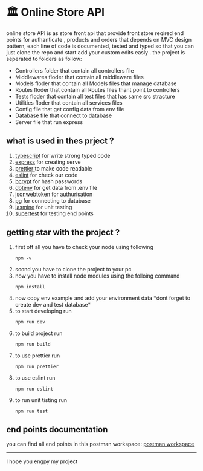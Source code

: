 <h1>🏛️ Online Store API</h1>
<p>
 online store API is as store front api that provide front store reqired end points for authanticate , products and orders that depends on MVC design pattern, each line of code is documented, tested and typed so that you can just clone the repo and start add your custom edits easly .
 the project is seperated to folders as follow:
 <ul>
  <li>Controllers folder that contain all controllers file</li>
  <li>Middlewares floder that contain all middleware files</li>
  <li>Models floder that contain all Models files that manage database</li>
  <li>Routes floder that contain all Routes files thant point to controllers</li>
  <li>Tests floder that contain all test files that has same src stracture</li>
  <li>Utilities floder that contain all services files</li>
  <li>Config file that get config data from env file</li>
  <li>Database file that connect to database</li>
  <li>Server file that run express</li>
 </ul>
</p>

<h2>what is used in thes prject ? </h2>
<ol>
 <li><a href="typescriptlang.org"> typescript</a> for write strong typed code </li>
 <li><a href="https://expressjs.com/">express</a> for creating serve</li>
 <li><a href="https://prettier.io/">prettier </a> to make code readable</li>
 <li><a href="https://eslint.org/">eslint</a> for check our code</li>
 <li><a href="https://www.npmjs.com/package/bcrypt">bcrypt</a> for hash passwords</li>
 <li><a href="https://www.npmjs.com/package/dotenv">dotenv</a> for get data from .env file</li>
 <li><a href="https://www.npmjs.com/package/jsonwebtoken">jsonwebtoken</a> for authurisation</li>
 <li><a href="https://www.npmjs.com/package/pg">pg</a> for connecting to database</li>
 <li><a href="https://jasmine.github.io/">jasmine</a> for unit testing</li>
 <li><a href="https://www.npmjs.com/package/supertest">supertest</a> for testing end points</li>
</ol>

<h2>getting star with the project ?</h2>
<ol>
 <li>
first off all you have to check your node using following

```command
npm -v
```
 </li>
 
  <li>
scond you have to clone the project to your pc

 </li>
 
 <li>
 now you have to install node modules using  the folloing command
  
  ```command
  npm install
  ```
 </li>
 
 <li>
 now copy env example and add your environment data *dont forget to create dev and test database*
 </li>
 
 <li>
 to start developing run
  
```command
npm run dev
```
 </li>
<li>
to build project run 
 
```command
npm run build
```
 </li>
<li> 
 to use prettier run
 
```command
npm run prettier
```
 </li>
<li>
to use eslint run
 
```command
npm run eslint
```
 </li>
<li>
to run unit tisting run
 
```command
npm run test
```
  </li>

 </ol>
 
 <h2>end points documentation</h2>
 <p>you can find all end points in this postman workspace: <a href="https://www.postman.com/martian-robot-481018/workspace/online-store-api/collection/25069586-6433beeb-e9ee-4d66-9eb4-91603427b261?action=share&creator=25069586">postman workspace</a></p>
 
 <hr>
 
 <p>I hope you engpy my project</p>
